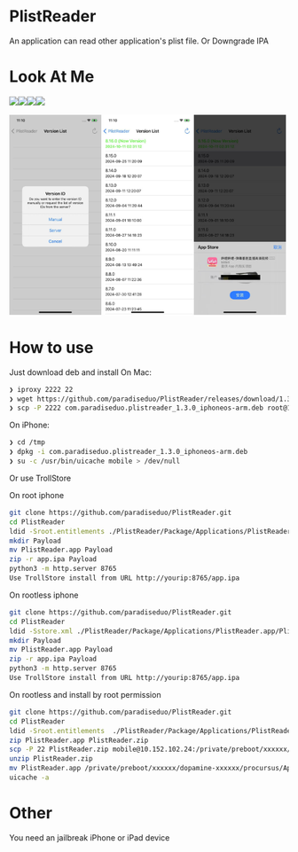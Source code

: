 # PlistReader
An application can read other application's plist file. Or Downgrade IPA 

# Look At Me

<img src="https://github.com/paradiseduo/PlistReader/blob/main/Image/1.PNG?raw=true" width="25%"><img src="https://github.com/paradiseduo/PlistReader/blob/main/Image/4.PNG?raw=true" width="25%"><img src="https://github.com/paradiseduo/PlistReader/blob/main/Image/2.PNG?raw=true" width="25%"><img src="https://github.com/paradiseduo/PlistReader/blob/main/Image/3.PNG?raw=true" width="25%">

<img src="https://github.com/paradiseduo/PlistReader/blob/main/Image/5.jpg?raw=true" width="33%"><img src="https://github.com/paradiseduo/PlistReader/blob/main/Image/6.jpg?raw=true" width="33%"><img src="https://github.com/paradiseduo/PlistReader/blob/main/Image/7.jpg?raw=true" width="33%">


# How to use
Just download deb and install
On Mac:
```bash
❯ iproxy 2222 22
❯ wget https://github.com/paradiseduo/PlistReader/releases/download/1.3.0/com.paradiseduo.plistreader_1.3.0_iphoneos-arm.deb
❯ scp -P 2222 com.paradiseduo.plistreader_1.3.0_iphoneos-arm.deb root@127.0.0.1:/tmp
```
On iPhone:
```bash
❯ cd /tmp
❯ dpkg -i com.paradiseduo.plistreader_1.3.0_iphoneos-arm.deb
❯ su -c /usr/bin/uicache mobile > /dev/null
```

Or use TrollStore

On root iphone
```bash
git clone https://github.com/paradiseduo/PlistReader.git
cd PlistReader
ldid -Sroot.entitlements ./PlistReader/Package/Applications/PlistReader.app/PlistReader
mkdir Payload
mv PlistReader.app Payload
zip -r app.ipa Payload
python3 -m http.server 8765
Use TrollStore install from URL http://yourip:8765/app.ipa
```

On rootless iphone
```bash
git clone https://github.com/paradiseduo/PlistReader.git
cd PlistReader
ldid -Sstore.xml ./PlistReader/Package/Applications/PlistReader.app/PlistReader
mkdir Payload
mv PlistReader.app Payload
zip -r app.ipa Payload
python3 -m http.server 8765
Use TrollStore install from URL http://yourip:8765/app.ipa
```

On rootless and install by root permission
```bash
git clone https://github.com/paradiseduo/PlistReader.git
cd PlistReader
ldid -Sroot.entitlements  ./PlistReader/Package/Applications/PlistReader.app/PlistReader
zip PlistReader.app PlistReader.zip
scp -P 22 PlistReader.zip mobile@10.152.102.24:/private/preboot/xxxxxx/dopamine-xxxxxx/procursus/tmp
unzip PlistReader.zip
mv PlistReader.app /private/preboot/xxxxxx/dopamine-xxxxxx/procursus/Applications
uicache -a
```


# Other
You need an jailbreak iPhone or iPad device
